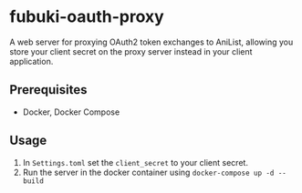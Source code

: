 # fubuki-oauth-proxy

A web server for proxying OAuth2 token exchanges to AniList, allowing you store your client secret on the proxy server instead in your client application.

## Prerequisites
* Docker, Docker Compose


## Usage
1. In `Settings.toml` set the `client_secret` to your client secret.
2. Run the server in the docker container using `docker-compose up -d --build`
